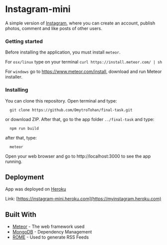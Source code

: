 # Instagram-mini

A simple version of [Instagram](https://www.instagram.com/), where you can create an account, publish photos, comment and like posts of other users.

### Getting started

Before installing the application, you must install `meteor`.

For `osx/linux` type on your terminal `curl https://install.meteor.com/ | sh`

For `windows` go to https://www.meteor.com/install, download and run Meteor installer.

### Installing

You can clone this repository. Open terminal and type: 

```
  git clone https://github.com/DmytroTohan/final-task.git 
```

or download ZIP. After that, go to the app folder `../final-task` and type:

```
  npm run build
```
after that, type:

```
  meteor
```

Open your web browser and go to http://localhost:3000 to see the app running.

## Deployment

App was deployed on [Heroku](http://www.heroku.com)

Link: [https://instagram-mini.heroku.com](https://myinstagram.heroku.com)

## Built With

* [Meteor](https://www.meteor.com/) - The web framework used
* [MongoDB](https://www.mongodb.com/) - Dependency Management
* [ROME](https://rometools.github.io/rome/) - Used to generate RSS Feeds



